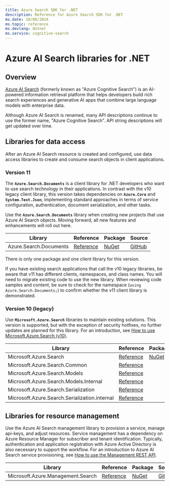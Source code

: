 ```yaml
---
title: Azure Search SDK for .NET
description: Reference for Azure Search SDK for .NET
ms.date: 10/08/2024
ms.topic: reference
ms.devlang: dotnet
ms.service: cognitive-search
---
```

# Azure AI Search libraries for .NET

## Overview

[Azure AI Search](/azure/search/) (formerly known as "Azure Cognitive Search") is an AI-powered information retrieval platform that helps developers build rich search experiences and generative AI apps that combine large language models with enterprise data.

Although Azure AI Search is renamed, many API descriptions continue to use the former name, "Azure Cognitive Search". API string descriptions will get updated over time.

## Libraries for data access

After an Azure AI Search resource is created and configured, use data access libraries to create and consume search objects in client applications.

### Version 11

The **`Azure.Search.Documents`** is a client library  for .NET developers who want to use search technology in their applications. In contrast with the v10 legacy client library, this version takes dependencies on **`Azure.Core`** and **`System.Text.Json`**, implementing standard approaches in terms of service configuration, authentication, document serialization, and other tasks.

Use the **`Azure.Search.Documents`** library when creating new projects that use Azure AI Search objects. Moving forward, all new features and enhancements will roll out here.

|    Library    |    Reference    |    Package    |    Source    |
|---------------|-----------------|----------------|-------------|
| Azure.Search.Documents | [Reference](/dotnet/api/azure.search.documents) | [NuGet](https://www.nuget.org/packages/Azure.Search.Documents/) | [GitHub](https://github.com/Azure/azure-sdk-for-net/tree/master/sdk/search/Azure.Search.Documents) |

There is only one package and one client library for this version.

If you have existing search applications that call the v10 legacy libraries, be aware that v11 has different clients, namespaces, and class names. You will need to migrate existing code to use the new library. When reviewing code samples and content, be sure to check for the namespace (`using Azure.Search.Documents;`) to confirm whether the v11 client library is demonstrated.

### Version 10 (legacy)

Use **`Microsoft.Azure.Search`** libraries to maintain existing solutions. This version is supported, but with the exception of security hotfixes, no further updates are planned for this library. For an introduction, see [How to use Microsoft.Azure.Search (v10)](/azure/search/search-howto-dotnet-sdk).

|    Library    |    Reference    |    Package    |    Source    |
|---------------|-----------------|----------------|-------------|
| Microsoft.Azure.Search | [Reference](/dotnet/api/microsoft.azure.search) | [NuGet](https://www.nuget.org/packages/Microsoft.Azure.Search/) | [GitHub](https://github.com/Azure/azure-sdk-for-net/tree/master/sdk/search/Microsoft.Azure.Search) |
| Microsoft.Azure.Search.Common | [Reference](/dotnet/api/microsoft.azure.search.common) |   |  |
| Microsoft.Azure.Search.Models | [Reference](/dotnet/api/microsoft.azure.search.models) |   |  |
| Microsoft.Azure.Search.Models.Internal | [Reference](/dotnet/api/microsoft.azure.search.models.internal) | |  |
| Microsoft.Azure.Search.Serialization | [Reference](/dotnet/api/microsoft.azure.search.serialization) |   |  |
| Microsoft.Azure.Search.Serialization.internal | [Reference](/dotnet/api/microsoft.azure.search.serialization.internal) |  |  |

## Libraries for resource management

Use the Azure AI Search management library to provision a service, manage api-keys, and adjust resources. Service management has a dependency on Azure Resource Manager for subscriber and tenant identification. Typically, authentication and application registration with Azure Active Directory is also necessary to support the workflow. For an introduction to Azure AI Search service provisioning, see [How to use the Management REST API](/rest/api/searchmanagement/search-howto-management-rest-api).

|    Library    |    Reference    |    Package    |    Source    |
|---------------|-----------------|----------------|-------------|
| Microsoft.Azure.Management.Search | [Reference](/dotnet/api/overview/azure/search/management) | [NuGet](https://www.nuget.org/packages/Microsoft.Azure.Management.Search) | [GitHub](https://github.com/Azure/azure-sdk-for-net/tree/master/sdk/search/Microsoft.Azure.Management.Search)